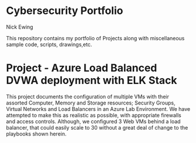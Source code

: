 # Cybersecurity Portfolio

Nick Ewing

This repository contains my portfolio of Projects along with miscellaneous sample code, scripts, drawings,etc.


# Project - Azure Load Balanced DVWA deployment with ELK Stack

This project documents the configuration of multiple VMs with their assorted Computer, Memory and Storage resources; Security Groups, Virtual Networks and Load Balancers in an Azure Lab Environment.  We have attempted to make this as realistic as possible, with appropriate firewalls and access controls.  Although, we configured 3 Web VMs behind a load balancer, that could easily scale to 30 without a great deal of change to the playbooks shown herein.




